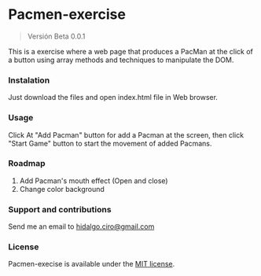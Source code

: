 # Pacmen-exercise

> Versión Beta 0.0.1

This is a exercise where a web page that produces a PacMan at the click of a button using array methods and techniques to manipulate the DOM.

### Instalation
Just download the files and open index.html file in Web browser.

### Usage
Click At "Add Pacman" button for add a Pacman at the screen, then click "Start Game" button to start the movement of added Pacmans.

### Roadmap
1. Add Pacman's mouth effect (Open and close)
2. Change color background

### Support and contributions
Send me an email to hidalgo.ciro@gmail.com

### License
Pacmen-execise is available under the [MIT license](https://opensource.org/licenses/MIT).
